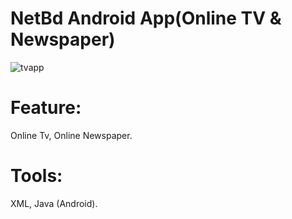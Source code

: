 # NetBd Android App(Online TV & Newspaper)

![tvapp](https://user-images.githubusercontent.com/75266387/215329376-47856d30-cca1-435f-9f9b-c5cdc3f58e78.jpg)

# Feature: 
Online Tv, Online Newspaper.

# Tools:
XML, Java (Android).
